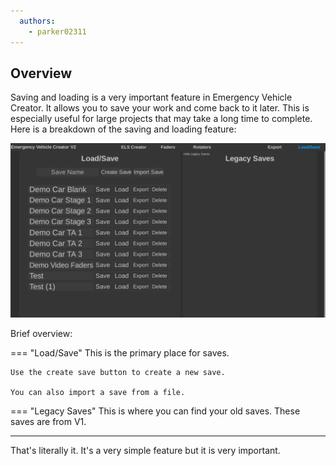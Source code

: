```yaml
---
  authors:
    - parker02311
---
```


## Overview

Saving and loading is a very important feature in Emergency Vehicle Creator. It allows you to save your work and come back to it later. This is especially useful for large projects that may take a long time to complete. Here is a breakdown of the saving and loading feature:

![Save/Load Overview](../assets/img/Save-Load-Overview.png)

Brief overview:

=== "Load/Save"
	This is the primary place for saves.

	Use the create save button to create a new save.

	You can also import a save from a file.

=== "Legacy Saves"
	This is where you can find your old saves. These saves are from V1.

---

That's literally it. It's a very simple feature but it is very important.